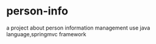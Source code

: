 person-info
===========

a project about person information management
use java language,springmvc framework
